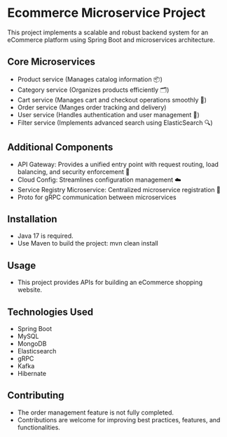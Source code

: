 # Ecommerce Microservice Project

This project implements a scalable and robust backend system for an eCommerce platform using Spring Boot and microservices architecture.

## Core Microservices
- Product service (Manages catalog information 📦)
- Category service (Organizes products efficiently 🗂️)
- Cart service (Manages cart and checkout operations smoothly 🛒)
- Order service (Manges order tracking and delivery)
- User service (Handles authentication and user management 👥)
- Filter service (Implements advanced search using ElasticSearch 🔍)

## Additional Components
- API Gateway: Provides a unified entry point with request routing, load balancing, and security enforcement 🚪
- Cloud Config: Streamlines configuration management ☁️
- Service Registry Microservice: Centralized microservice registration 📡
- Proto for gRPC communication between microservices


## Installation
- Java 17 is required.
- Use Maven to build the project:
mvn clean install

## Usage
- This project provides APIs for building an eCommerce shopping website.

## Technologies Used
- Spring Boot
- MySQL
- MongoDB
- Elasticsearch
- gRPC
- Kafka
- Hibernate

## Contributing
- The order management feature is not fully completed.
- Contributions are welcome for improving best practices, features, and functionalities.
